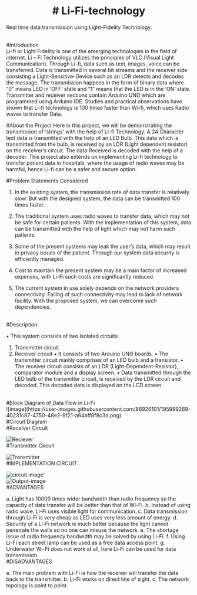 <div id="top"></div>

<h1 align="center"># Li-Fi-technology</h1>



<!-- ABOUT THE PROJECT -->


Real time data transmission using Light-Fidelity Technology.
<br><br>
 
 #Introduction
 <br>
 Li-fi or Light Fidelity is one of the emerging technologies in the field of internet. Li – Fi Technology utilizes the principles of VLC (Visual Light Communication). Through Li-fi, data such as text, images, voice can be transferred. Data is transmitted in several bit streams and the receiver side consisting a Light-Sensitive-Device such as an LDR detects and decodes the message. The transmission happens in the form of binary data where “0” means LED in ‘OFF’ state and “1” means that the LED is in the ‘ON’ state. Transmitter and receiver sections contain Arduino UNO which are programmed using Arduino IDE. Studies and practical observations have shown that Li-fi technology is 100 times faster than Wi-fi, which uses Radio waves to transfer Data. 
 <br>
 
 #About the Project
 Here in this project, we will be demonstrating the transmission of ‘strings’ with the help of Li-fi Technology. A 24 Character text data is transmitted with the help of an LED Bulb. This data which is transmitted from the bulb, is received by an LDR (Light dependent resistor) on the receiver’s circuit. The data Received is decoded with the help of a decoder. This project also extends on implementing Li-fi technology to transfer patient data in hospitals, where the usage of radio waves may be harmful, hence Li-fi can be a safer and secure option.
 <br>
 
 #Problem Statements Considered
 1)	In the existing system, the transmission rate of data transfer is relatively slow. But with the designed system, the data can be transmitted 100 times faster. 
 
2)	The traditional system uses radio waves to transfer data, which may not be safe for certain patients. With the implementation of this system, data can be transmitted with the help of light which may not harm such patients.

3)	Some of the present systems may leak the user’s data, which may result in privacy issues of the patient. Through our system data security is efficiently managed.

4)	Cost to maintain the present system may be a main factor of increased expenses, with Li-Fi such costs are significantly reduced.

5)	The current system in use solely depends on the network providers connectivity. Failing of such connectivity may lead to lack of network facility. With the proposed system, we can overcome such dependencies.
<br>
#Description:

•	This system consists of two Isolated circuits
1)	Transmitter circuit
2)	Receiver circuit
•	It consists of two Arduino UNO boards.
•	The transmitter circuit mainly comprises of an LED bulb and a transistor.
•	The receiver circuit consists of an LDR (Light-Dependent-Resistor), comparator module and a display screen.
•	Data transmitted through the LED bulb of the transmitter circuit, is received by the LDR circuit and decoded. This decoded data is displayed on the LCD screen.
<br>
#Block Diagram of Data Flow in Li-Fi
<br>
![image](https://user-images.githubusercontent.com/86926101/195999269-40231c87-4750-48e2-9f21-a64aff8f8c3d.png)
<br>
#Circuit Diagram
<br>
#Receiver Circuit

![Reciever](https://user-images.githubusercontent.com/86926101/195999775-8b3e554d-1543-4817-9275-19a2dcdb6cdc.jpeg)
<br>
#Transmitter Circuit

![Transmitter](https://user-images.githubusercontent.com/86926101/195999800-1bc864ba-fcad-49e3-bfac-bde3ff595378.jpeg)
<br>
#IMPLEMENTATION CIRCUIT

![circuit image'](https://user-images.githubusercontent.com/86926101/195999642-f4a13ca7-6fe8-47f6-9191-3ee629285af0.jpeg)
<br>
![Output-image](https://user-images.githubusercontent.com/86926101/195999818-dede206e-f72d-4701-b4ab-7c18d735474e.png)
<br>
#ADVANTAGES 

a. Light has 10000 times wider bandwidth than radio frequency so the capacity of data transfer will be better than that of Wi-Fi. 
b. Instead of using radio wave, Li-Fi uses visible light for communication. 
c. Data transmission through Li-Fi is very cheap as LED uses very less amount of energy.
 d. Security of a Li-Fi network is much better because the light cannot penetrate the walls so no one can misuse the network. 
e. The shortage issue of radio frequency bandwidth may be solved by using Li-Fi. 
f. Using Li-Fi each street lamp can be used as a free data access point. 
g. Underwater Wi-Fi does not work at all, here Li-Fi can be used for data transmission.
<br>
#DISADVANTAGES

a. The main problem with Li-Fi is how the receiver will transfer the data back to the transmitter.
 b. Li-Fi works on direct line of sight. 
c. The network topology is point to point. 



